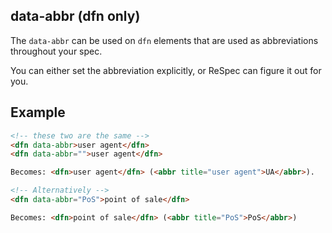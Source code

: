 ## data-abbr (dfn only)

The `data-abbr` can be used on `dfn` elements that are used as abbreviations throughout your spec.

You can either set the abbreviation explicitly, or ReSpec can figure it out for you. 

## Example

```HTML
<!-- these two are the same --> 
<dfn data-abbr>user agent</dfn> 
<dfn data-abbr="">user agent</dfn> 

Becomes: <dfn>user agent</dfn> (<abbr title="user agent">UA</abbr>). 

<!-- Alternatively -->
<dfn data-abbr="PoS">point of sale</dfn>

Becomes: <dfn>point of sale</dfn> (<abbr title="PoS">PoS</abbr>)
```  